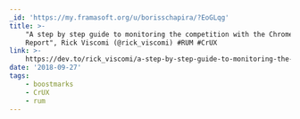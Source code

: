 ```yaml
---
_id: 'https://my.framasoft.org/u/borisschapira/?EoGLqg'
title: >-
    "A step by step guide to monitoring the competition with the Chrome UX
    Report", Rick Viscomi (@rick_viscomi) #RUM #CrUX
link: >-
    https://dev.to/rick_viscomi/a-step-by-step-guide-to-monitoring-the-competition-with-the-chrome-ux-report-4k1o
date: '2018-09-27'
tags:
    - boostmarks
    - CrUX
    - rum
---
```


<div class="markdown"><p></p></div>
